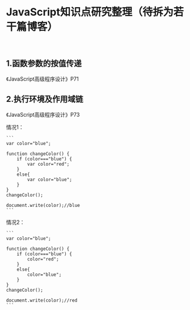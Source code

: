 # JavaScript知识点研究整理（待拆为若干篇博客）
<br>

## 1.函数参数的按值传递
《JavaScript高级程序设计》P71


## 2.执行环境及作用域链
《JavaScript高级程序设计》P73

情况1：

	```
	var color="blue";
	
	function changeColor() {
	    if (color==="blue") {
	        var color="red";
	    }
	    else{
	        var color="blue";
	    }
	}
	changeColor();
	
	document.write(color);//blue
	```
情况2：

	```
	var color="blue";
	
	function changeColor() {
	    if (color==="blue") {
	        color="red";
	    }
	    else{
	        color="blue";
	    }
	}
	changeColor();
	
	document.write(color);//red
	```